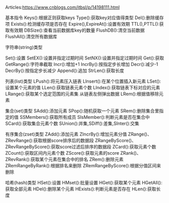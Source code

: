 Articles:https://www.cnblogs.com/itbsl/p/14198111.html

基本指令
Keys():根据正则获取keys
Type():获取key对应值得类型
Del():删除缓存项
Exists():检测缓存项是否存在
Expire(),ExpireAt():设置有效期
TTL(),PTTL():获取有效期
DBSize():查看当前数据库key的数量
FlushDB():清空当前数据
FlushAll():清空所有数据库

字符串(string)类型

Set():设置
SetEX():设置并指定过期时间
SetNX():设置并指定过期时间
Get():获取
GetRange():字符串截取
Incr():增加+1
IncrBy():按指定步长增加
Decr():减少-1
DecrBy():按指定步长减少
Append():追加
StrLen():获取长度

列表(list)类型
LPush():将元素压入链表
LInsert():在某个位置插入新元素
LSet():设置某个元素的值
LLen():获取链表元素个数
LIndex():获取链表下标对应的元素
LRange():获取某个选定范围的元素集
从链表左侧弹出数据
LRem():根据值移除元素

集合(set)类型
SAdd():添加元素
SPop():随机获取一个元素
SRem():删除集合里指定的值
SSMembers():获取所有成员
SIsMember():判断元素是否在集合中
SCard():获取集合元素个数
SUnion():并集,SDiff():差集,SInter():交集

有序集合(zset)类型
ZAdd():添加元素
ZIncrBy():增加元素分值
ZRange()、ZRevRange():获取根据score排序后的数据段
ZRangeByScore()、ZRevRangeByScore():获取score过滤后排序的数据段
ZCard():获取元素个数
ZCount():获取区间内元素个数
ZScore():获取元素的score
ZRank()、ZRevRank():获取某个元素在集合中的排名
ZRem():删除元素
ZRemRangeByRank():根据排名来删除
ZRemRangeByScore():根据分值区间来删除

哈希(hash)类型
HSet():设置
HMset():批量设置
HGet():获取某个元素
HGetAll():获取全部元素
HDel():删除某个元素
HExists():判断元素是否存在
HLen():获取长度